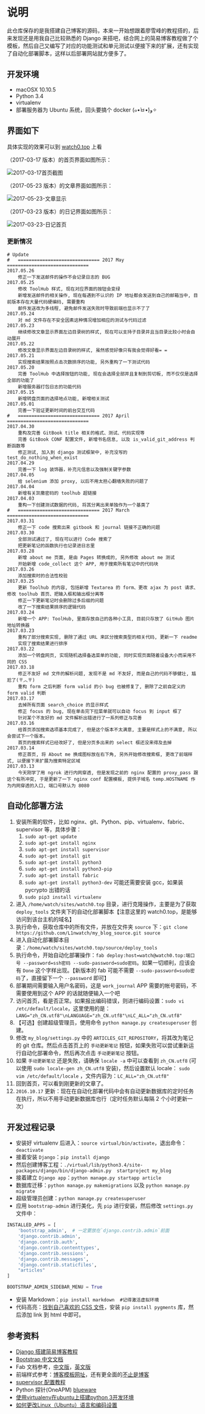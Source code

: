 # 说明

此仓库保存的是我搭建自己博客的源码，本来一开始想跟着廖雪峰的教程搭的，后来发现还是用我自己比较熟悉的 Django 来搭吧，结合网上的简易博客教程做了个模板，然后自己又编写了对应的功能测试和单元测试以便接下来的扩展，还有实现了自动化部署脚本，这样以后部署网站就方便多了。

## 开发环境

* macOSX 10.10.5
* Python 3.4
* virtualenv
* 部署服务器为 Ubuntu 系统，回头要搞个 docker (๑•̀ㅂ•́)و✧

## 界面如下

具体实现的效果可以到 [watch0.top](http://watch0.top) 上看

（2017-03-17 版本）的首页界面如图所示：

![2017-03-17首页截图](https://github.com/L1nwatch/my_blog_source/blob/master/2017-03-17%E9%A6%96%E9%A1%B5%E6%88%AA%E5%9B%BE.jpg?raw=true)

（2017-05-23 版本）的文章界面如图所示：

![2017-05-23-文章显示](https://github.com/L1nwatch/my_blog_source/blob/master/2017-05-23-%E6%96%87%E7%AB%A0%E6%98%BE%E7%A4%BA.jpg?raw=true)

（2017-03-23 版本）的日记界面如图所示：

![2017-03-23-日记首页](https://github.com/L1nwatch/my_blog_source/blob/master/2017-03-23-%E6%97%A5%E8%AE%B0%E9%A6%96%E9%A1%B5.jpg?raw=true)


### 更新情况

```shell
# Update
#	============================== 2017 May ==============================
2017.05.26
    修正一下发送邮件的操作不会记录日志的 BUG
2017.05.25
    修改 ToolHub 样式, 现在对应界面的按钮会变绿
    新增发送邮件的相关操作, 现在每遇到不认识的 IP 地址都会发送到自己的邮箱当中, 目前版本存在大量代码硬编码, 需要重构
    邮件发送改为多线程, 避免邮件发送失败时导致前端也显示不了了
2017.05.24
    对 md 文件存在不安全因素这种情况增加相应的测试与代码过滤
2017.05.23
    继续修改文章显示界面左边目录树的样式, 现在可以支持子目录并且当目录比较小时会自动展开
2017.05.22
    修改文章显示界面左边目录树的样式, 虽然感觉好像只有我会觉得好看= =
2017.05.21
    实现搜索结果按照点击次数排序的功能, 另外重构了一下测试代码
2017.05.20
    完善 ToolHub 中选择按钮的功能, 现在会选择全部并且复制到剪切板, 而不仅仅是选择全部的功能了
    新增服务器打包日志的功能代码
2017.05.15
    新增转盘页面的选择地点功能, 新增相关测试
2017.05.01
    完善一下验证更新时间的前台交互代码
#	============================== 2017 April ==============================
2017.04.30
    重构及完善 GitBook title 相关的格式、测试、代码实现等
    完善 GitBook CONF 配置文件, 新增书名信息, 以及 is_valid_git_address 判断函数等
    修正测试, 加入到 django 测试框架中, 补充没写的 test_do_nothing_when_exist
2017.04.29
    完善一下 log 装饰器，补充元信息以及强制关键字参数
2017.04.05
    给 selenium 添加 proxy, 以后不用太担心翻墙失败的问题了
2017.04.04
    新增有关凯撒密码的 toolhub 超链接
2017.04.03
    重构一下创建测试数据的代码, 将其分离出来单独作为一个基类了
#	============================== 2017 March ==============================
2017.03.31
    修正一下 code 搜索出来 gitbook 和 journal 链接不正确的问题
2017.03.30
    全部测试通过了, 现在可以进行 Code 搜索了
    把更新笔记的函数执行也记录进日志里
2017.03.28
    新增 about me 页面, 是由 Pages 转换成的, 另外修改 about me 测试
    开始新增 code_collect 这个 APP, 用于搜索所有笔记中的代码块
2017.03.26
    添加搜索时的合法性校验
2017.03.25
    更新 Toolhub 的内容, 包括新增 Textarea 的 form、更改 ajax 为 post 请求、修改 toolhub 首页、把输入框和输出框分离等
    修正一下更新笔记时会删除过多后缀的问题
    改了一下搜索结果排序的逻辑代码
2017.03.24
    新增一个 APP: ToolHub, 里面存放自己的各种小工具, 目前只存放了 GitHub 图片地址转换器
2017.03.23
    重构了部分搜索实现, 删除了通过 URL 来区分搜索类型的相关代码, 更新一下 readme
    实现了搜索结果进行排序
2017.03.22
    添加一个转盘网页, 实现随机选择备选菜单的功能, 同时实现页面随着设备大小而采用不同的 CSS
2017.03.18
    修正不友好 md 文件的解析问题, 发现不是 md 不友好, 而是自己的代码不够健壮, 尴尬了(〒︿〒)
    重构 form 之后判断 form valid 的小 bug 也被修复了, 删除了之前自定义的 form valid 判断
2017.03.17
    去掉所有页面 search_choice 的显示样式
    修正 focus 的 bug, 现在单击完下拉菜单就可以自动 focus 到 input 框了
    针对某个不友好的 md 文件解析出错进行了一系列修正与完善
2017.03.16 
    给首页添加搜索选项基本完成了, 但是这个版本不太满意, 主要是样式上的不满意, 所以会尝试下一个版本。
    首页的搜索样式已经改好了, 但是分页多出来的 select 框还没来得及去掉
2017.03.14 
    修正首页, 将 About me 换成图标放在右下角, 另外开始修改搜索框, 更改了前端样式, 以便接下来扩展为搜索特定区域
2017.03.13
    今天刚学了用 ngrok 进行内网穿透, 但是发现之前的 nginx 配置的 proxy_pass 跟这个有所冲突, 于是更新了一下 nginx conf 配置模板, 提供子域名 temp.HOSTNAME 作为内网穿透的入口, 端口号默认为 8080
```

## 自动化部署方法

1. 安装所需的软件，比如 nginx、git、Python、pip、virtualenv、fabric、supervisor 等，具体步骤：
   1. `sudo apt-get update`
   2. `sudo apt-get install nginx`
   3. `sudo apt-get install supervisor`
   4. `sudo apt-get install git`
   5. `sudo apt-get install python3`
   6. `sudo apt-get install python3-pip`
   7. `sudo apt-get install fabric`
   8. `sudo apt-get install python3-dev` 可能还需要安装 gcc，如果装 pycrypto 出错的话
   9. `sudo pip3 install virtualenv`
2. 进入 `/home/watch/sites/watch0.top` 目录，进行克隆操作，主要是为了获取 `deploy_tools` 文件夹下的自动化部署脚本【注意这里的 watch0.top，是能够访问到该台主机的域名】
3. 执行命令，获取仓库中的所有文件，并放在文件夹 `source` 下：`git clone https://github.com/L1nwatch/my_blog_source.git source`
4. 进入自动化部署脚本目录：`/home/watch/sites/watch0.top/source/deploy_tools`
5. 执行命令，开始自动化部署操作：`fab deploy:host=watch@watch0.top:端口号 --password=ssh密码 --sudo-password=sudo密码`。如果一切顺利，应该会有 `Done` 这个字样出现。【新版本的 fab 可能不需要 `--sudo-password=sudo密码`了，直接留下一个 `--password` 即可】
6. 部署期间需要输入用户名密码，这是 `work_journal` APP 需要的帐号密码，不需要使用到这个 APP 的话就随便输入一个吧
7. 访问首页，看是否正常。如果报出编码错误，则进行编码设置：`sudo vi /etc/default/locale`，这里使用的是：`LANG="zh_CN.utf8"\nLANGUAGE="zh_CN.utf8"\nLC_ALL="zh_CN.utf8"`
8. 【可选】创建超级管理员，使用命令 `python manage.py createsuperuser` 创建。
9. 修改 `my_blog/settings.py` 中的 `ARTICLES_GIT_REPOSITORY`，将其改为笔记的 git 仓库。然后点击首页上的 `手动更新笔记` 按钮，如果失败可以尝试重新运行自动化部署命令，然后再次点击 `手动更新笔记` 按钮。
10. 如果 `手动更新笔记` 还是失败，请确保 `locale -a` 中可以查看到 `zh_CN.utf8` (可以使用 `sudo locale-gen zh_CN.utf8` 安装)，然后设置默认 locale： `sudo vim /etc/default/locale` ，文件内容为：`LC_ALL="zh_CN.utf8"`
11. 回到首页，可以看到刚更新的文章了。
12. `2016.10.17` 更新：现在在自动化部署代码中会有自动更新数据库的定时任务在执行，所以不用手动更新数据库也行（定时任务默认每隔 2 个小时更新一次）


## 开发过程记录

* 安装好 virtualenv 后进入：`source virtual/bin/activate`，退出命令：`deactivate`
* 接着安装 `Django`：`pip install django`
* 然后创建博客工程：`./virtual/lib/python3.4/site-packages/django/bin/django-admin.py  startproject my_blog`
* 接着建立 `Django app`：`python manage.py startapp article`
* 数据库迁移：`python manage.py makemigrations` 以及 `python manage.py migrate`
* 超级管理员创建：`python manage.py createsuperuser`
* 应用 `bootstrap-admin` 进行美化，先 `pip` 进行安装，然后修改 `settings.py` 文件中：

```python
INSTALLED_APPS = [
    'bootstrap_admin',  # 一定要放在`django.contrib.admin`前面
    'django.contrib.admin',
    'django.contrib.auth',
    'django.contrib.contenttypes',
    'django.contrib.sessions',
    'django.contrib.messages',
    'django.contrib.staticfiles',
    "articles"
]

BOOTSTRAP_ADMIN_SIDEBAR_MENU = True
```

* 安装 Markdown：`pip install markdown  #记得激活虚拟环境`
* 代码高亮：[找到自己喜欢的 CSS 文件](http://richleland.github.io/pygments-css/)，安装 `pip install pygments` 库，然后添加 link 到 html 中即可。

## 参考资料

* [Django 搭建简易博客教程](http://wiki.jikexueyuan.com/project/django-set-up-blog/)
* [Bootstrap 中文文档](http://v3.bootcss.com/getting-started/#download)
* Fab 文档参考，[中文版](http://fabric-chs.readthedocs.io/zh_CN/chs/index.html)，[英文版](http://www.fabfile.org/)
* 前端样式参考：[博客模板网址](http://www.purecss.org/layouts/blog/)，还有更全面的[不止是博客](http://www.purecss.org/layouts/)
* [supervisor 配置教程](https://3rgb.com/entry/daemon_control_autostart_with_supervisor)
* Python 探针(OneAPM) [blueware](http://blog.oneapm.com/apm-tech/202.html)
* [使用virtualenv在ubuntu上搭建python 3开发环境](https://my.oschina.net/xiaoiaozi/blog/129769)
* [如何更改Linux（Ubuntu）语言和编码设置](http://blog.csdn.net/bang987918/article/details/7711019)